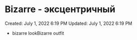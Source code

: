 # Bizarre - эксцентричный

Created: July 1, 2022 6:19 PM
Updated: July 1, 2022 6:19 PM

- bizarre lookBizarre outfit